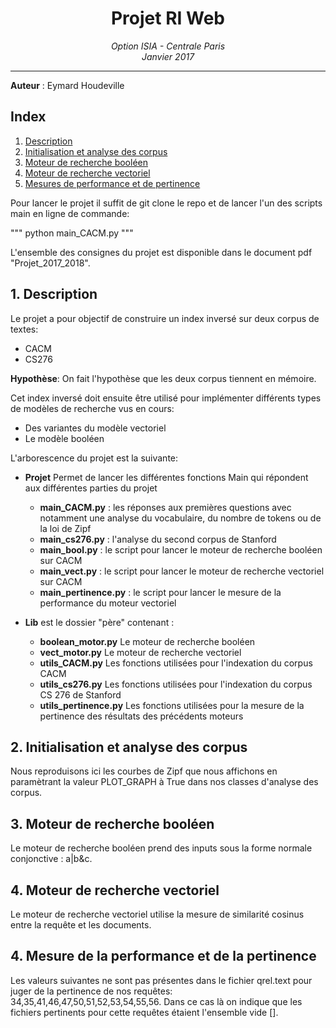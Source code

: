 <h1 align='center'> Projet RI Web </h1>
<p align='center'>
<i>Option ISIA - Centrale Paris <br>
Janvier 2017 <hr></i></p>

__Auteur__ : Eymard Houdeville<br>

## Index
1. [Description](#description)
2. [Initialisation et analyse des corpus](#init)
3. [Moteur de recherche booléen](#bool)
4. [Moteur de recherche vectoriel](#vect)
5. [Mesures de performance et de pertinence](#perf)

Pour lancer le projet il suffit de git clone le repo et de lancer l'un des scripts main en ligne de commande:

"""
python main_CACM.py
"""

L'ensemble des consignes du projet est disponible dans le document pdf "Projet_2017_2018".

## <a name="description"></a>1. Description

Le projet a pour objectif de construire un index inversé sur deux corpus de textes:
- CACM
- CS276

**Hypothèse**: On fait l'hypothèse que les deux corpus tiennent en mémoire.

Cet index inversé doit ensuite être utilisé pour implémenter différents types de modèles de recherche vus en cours:
- Des variantes du modèle vectoriel
- Le modèle booléen

L'arborescence du projet est la suivante:

- **Projet** Permet de lancer les différentes fonctions Main qui répondent aux différentes parties du projet
  - **main_CACM.py** : les réponses aux premières questions avec notamment une analyse du vocabulaire, du nombre de tokens ou de la loi de Zipf
  - **main_cs276.py** : l'analyse du second corpus de Stanford
  - **main_bool.py** : le script pour lancer le moteur de recherche booléen sur CACM
  - **main_vect.py** : le script pour lancer le moteur de recherche vectoriel sur CACM
  - **main_pertinence.py** : le script pour lancer le mesure de la performance du moteur vectoriel

-  **Lib** est le dossier "père" contenant :
    - **boolean_motor.py** Le moteur de recherche booléen
    - **vect_motor.py**  Le moteur de recherche vectoriel
    - **utils_CACM.py** Les fonctions utilisées pour l'indexation du corpus CACM
    - **utils_cs276.py** Les fonctions utilisées pour l'indexation du corpus CS 276 de Stanford
    - **utils_pertinence.py** Les fonctions utilisées pour la mesure de la pertinence des résultats des précédents moteurs


## <a name="init"></a>2. Initialisation et analyse des corpus

Nous reproduisons ici les courbes de Zipf que nous affichons en paramètrant la valeur PLOT_GRAPH à True dans nos classes d'analyse des corpus.

## <a name="bool"></a>3. Moteur de recherche booléen

Le moteur de recherche booléen prend des inputs sous la forme normale conjonctive : a|b&c.

## 4. <a name="vect"></a>Moteur de recherche vectoriel

Le moteur de recherche vectoriel utilise la mesure de similarité cosinus entre la requête et les documents.

## 4. <a name="pert"></a>Mesure de la performance et de la pertinence

Les valeurs suivantes ne sont pas présentes dans le fichier qrel.text pour juger de la pertinence de nos requêtes:
34,35,41,46,47,50,51,52,53,54,55,56. Dans ce cas là on indique que les fichiers pertinents pour cette requêtes étaient l'ensemble vide [].
